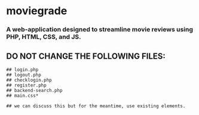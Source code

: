 # moviegrade


### A web-application designed to streamline movie reviews using PHP, HTML, CSS, and JS.





## DO NOT CHANGE THE FOLLOWING FILES:

	## login.php
	## logout.php
	## checklogin.php
	## register.php
	## backend-search.php
	## main.css*

	## we can discuss this but for the meantime, use existing elements.
	